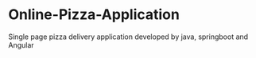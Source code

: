 # Online-Pizza-Application
Single page pizza delivery application developed by java, springboot and Angular

